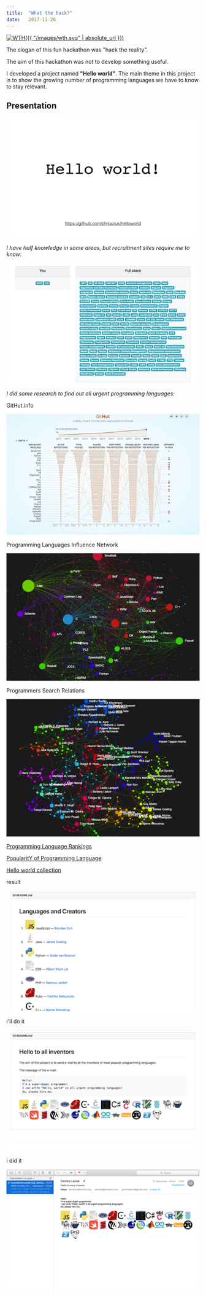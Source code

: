 ```yaml
---
title:  "What the hack?"
date:   2017-11-26
---
```

[![WTH]({{ "/images/wth.svg" | absolute_url }})][WTH]

The slogan of this fun hackathon was "hack the reality".

The aim of this hackathon was not to develop something useful.

I developed a project named **"Hello world"**.
The main theme in this project is to show the growing number of programming languages we have to know to stay relevant.

## Presentation

[![Hello](https://github.com/dmlaziuk/helloworld/raw/master/presentation/hello.png)][HelloWorld]

_I have half knowledge in some areas, but recruitment sites require me to know:_

[![fullstack](https://github.com/dmlaziuk/helloworld/raw/master/presentation/fullstack.png)][fullstack]

_I did some research to find out all urgent programming languages:_

GitHut.info

[![Githut](https://github.com/dmlaziuk/helloworld/raw/master/rank/Githut.png)][Githut]

Programming Languages Influence Network

[![Influence](https://github.com/dmlaziuk/helloworld/raw/master/rank/lang_influence.jpg)][Influence]

Programmers Search Relations

[![Creators](https://github.com/dmlaziuk/helloworld/raw/master/rank/lang_creators.jpg)](http://exploring-data.com/vis/programmers-search-relations/)

[Programming Language Rankings](https://dev.by/lenta/tags/рейтинг%20языков%20программирования)

[PopularitY of Programming Language](https://pypl.github.io/PYPL.html)

[Hello world collection](https://helloworldcollection.github.io)

result

[![languages](https://github.com/dmlaziuk/helloworld/raw/master/presentation/languages.png)][HelloWorld]

i'll do it

[![email](https://github.com/dmlaziuk/helloworld/raw/master/presentation/email.png)][HelloWorld]

i did it

[![send](https://github.com/dmlaziuk/helloworld/raw/master/presentation/send.png)][HelloWorld]

[WTH]: http://wth.by
[HelloWorld]: https://github.com/dmlaziuk/helloworld.git
[fullstack]: https://github.com/dmlaziuk/helloworld/master/technologies.html
[Githut]: http://githut.info
[Influence]: http://exploring-data.com/vis/programming-languages-influence-network/
